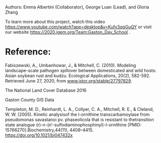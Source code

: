 Authors: 
Emma Albertini (Collaborator), George Luan (Lead), and Gloria Zhang

To learn more about this project, watch this video https://www.youtube.com/watch?app=desktop&v=Kufx3qgGuQY or visit our website https://2020.igem.org/Team:Gaston_Day_School .

# Reference:
Fabiszewski, A., Umbanhowar, J., & Mitchell, C. (2010). Modeling landscape-scale pathogen spillover between domesticated and wild hosts: Asian soybean rust and kudzu. Ecological Applications, 20(2), 582-592. Retrieved June 27, 2020, from www.jstor.org/stable/27797829.


The National Land Cover Database 2016


Gaston County GIS Data


Templeton, M. D., Reinhardt, L. A., Collyer, C. A., Mitchell, R. E., & Cleland, W. W. (2005). Kinetic analysisof the l-ornithine transcarbamoylase from pseudomonas savastanoi pv. phaseolicola that is resistant to thetransition  state  analogue  (r)-n-(n‘-sulfodiaminophosphinyl)-l-ornithine  [PMID:  15766270].Biochemistry,44(11), 4408–4415. https://doi.org/10.1021/bi047432x
